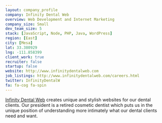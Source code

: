 ```yaml
---
layout: company_profile
company: Infinity Dental Web
overview: Web Development and Internet Marketing
company_size: Small
dev_team_size: 5
stack: [JavaScript, Node, PHP, Java, WordPress]
region: [East]
city: [Mesa]
lat: 33.380929
lng: -111.858399
client_work: true
recruiter: false
startup: false
website: http://www.infinitydentalweb.com
job_listings: http://www.infinitydentalweb.com/careers.html
twitter: InfinityDentalW
fa: fa-cog fa-spin
---
```


[Infinity Dental Web](http://www.infinitydentalweb.com "Dental Websites") creates unique and stylish websites for our dental clients. Our president is a retired cosmetic dentist which puts us in the unique position of understanding more intimately what our dental clients need and want.
